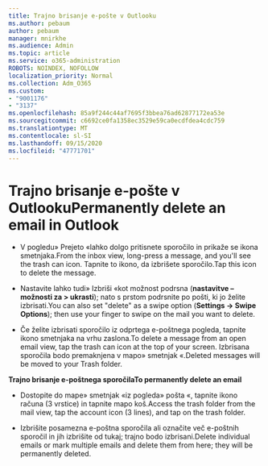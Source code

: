 ```yaml
---
title: Trajno brisanje e-pošte v Outlooku
ms.author: pebaum
author: pebaum
manager: mnirkhe
ms.audience: Admin
ms.topic: article
ms.service: o365-administration
ROBOTS: NOINDEX, NOFOLLOW
localization_priority: Normal
ms.collection: Adm_O365
ms.custom:
- "9001176"
- "3137"
ms.openlocfilehash: 85a9f244c44af7695f3bbea76ad62877172ea53e
ms.sourcegitcommit: c6692ce0fa1358ec3529e59ca0ecdfdea4cdc759
ms.translationtype: MT
ms.contentlocale: sl-SI
ms.lasthandoff: 09/15/2020
ms.locfileid: "47771701"
---
```

# <a name="permanently-delete-an-email-in-outlook"></a><span data-ttu-id="4fd48-102">Trajno brisanje e-pošte v Outlooku</span><span class="sxs-lookup"><span data-stu-id="4fd48-102">Permanently delete an email in Outlook</span></span>

- <span data-ttu-id="4fd48-103">V pogledu» Prejeto «lahko dolgo pritisnete sporočilo in prikaže se ikona smetnjaka.</span><span class="sxs-lookup"><span data-stu-id="4fd48-103">From the inbox view, long-press a message, and you'll see the trash can icon.</span></span> <span data-ttu-id="4fd48-104">Tapnite to ikono, da izbrišete sporočilo.</span><span class="sxs-lookup"><span data-stu-id="4fd48-104">Tap this icon to delete the message.</span></span>

- <span data-ttu-id="4fd48-105">Nastavite lahko tudi» Izbriši «kot možnost podrsna (**nastavitve – možnosti za > ukrasti**); nato s prstom podrsnite po pošti, ki jo želite izbrisati.</span><span class="sxs-lookup"><span data-stu-id="4fd48-105">You can also set "delete" as a swipe option (**Settings -> Swipe Options**); then use your finger to swipe on the mail you want to delete.</span></span> 

- <span data-ttu-id="4fd48-106">Če želite izbrisati sporočilo iz odprtega e-poštnega pogleda, tapnite ikono smetnjaka na vrhu zaslona.</span><span class="sxs-lookup"><span data-stu-id="4fd48-106">To delete a message from an open email view, tap the trash can icon at the top of your screen.</span></span> <span data-ttu-id="4fd48-107">Izbrisana sporočila bodo premaknjena v mapo» smetnjak «.</span><span class="sxs-lookup"><span data-stu-id="4fd48-107">Deleted messages will be moved to your Trash folder.</span></span> 

<span data-ttu-id="4fd48-108">**Trajno brisanje e-poštnega sporočila**</span><span class="sxs-lookup"><span data-stu-id="4fd48-108">**To permanently delete an email**</span></span>

- <span data-ttu-id="4fd48-109">Dostopite do mape» smetnjak «iz pogleda» pošta «, tapnite ikono računa (3 vrstice) in tapnite mapo koš.</span><span class="sxs-lookup"><span data-stu-id="4fd48-109">Access the trash folder from the mail view, tap the account icon (3 lines), and tap on the trash folder.</span></span>

- <span data-ttu-id="4fd48-110">Izbrišite posamezna e-poštna sporočila ali označite več e-poštnih sporočil in jih izbrišite od tukaj; trajno bodo izbrisani.</span><span class="sxs-lookup"><span data-stu-id="4fd48-110">Delete individual emails or mark multiple emails and delete them from here; they will be permanently deleted.</span></span>